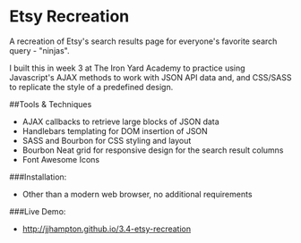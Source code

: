 # Etsy Recreation


A recreation of Etsy's search results page for everyone's favorite search query - "ninjas".

I built this in week 3 at The Iron Yard Academy to practice using Javascript's AJAX methods to work with JSON API data and, and CSS/SASS to replicate the style of a predefined design.

##Tools & Techniques

- AJAX callbacks to retrieve large blocks of JSON data
- Handlebars templating for DOM insertion of JSON
- SASS and Bourbon for CSS styling and layout
- Bourbon Neat grid for responsive design for the search result columns
- Font Awesome Icons

###Installation:
* Other than a modern web browser, no additional requirements

###Live Demo:
* http://jjhampton.github.io/3.4-etsy-recreation
